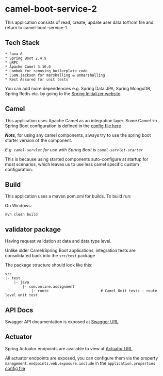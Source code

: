 # camel-boot-service-2

This application consists of read, create, update user data to/from file and return to  camel-boot-service-1.

## Tech Stack

    * Java 8
    * Spring Boot 2.4.9
    * gRPC
    * Apache Camel 3.10.0
    * Lombok for removing boilerplate code
    * JSON.jackson for marshalling & unmarshalling
    * Rest Assured for unit tests

You can add more dependencies e.g. Spring Data JPA, Spring MongoDB, Spring Redis etc. by going to the
[Spring Initializer website](https://start.spring.io)

## Camel

This application uses Apache Camel as an integration layer. Some Camel <-> Spring Boot configuration is defined in
the [config file here](resource/application.properties)

**_Note_**, for using any camel components, always try to use the spring boot starter version of the component.

_E.g. `camel-servlet` for use with Spring Boot is `camel-servlet-starter`_

This is because using started components auto-configure at startup for most scenarios, which leaves us to use less camel
specific custom configuration.

## Build

This application uses a maven pom.xml for builds. To build run:

On Windows:

    mvn clean build

## validator package

Having request validation at data and data type level.

Unlike older Camel/Spring Boot applications, integration tests are consolidated back into the `src/test` package

The package structure should look like this:

    src
    |- test
        |- java
            |- com.online.assignment
                |- route                        # Camel Unit tests - route level unit test


## API Docs

Swagger API documentation is exposed at [Swagger URL](http://localhost:9095/com/car/v1/apidocs)

## Actuator

Spring Actuator endpoints are available to view at [Actuator URL](http://localhost:8080/actuator)

All actuator endpoints are exposed, you can configure them via the property `management.endpoints.web.exposure.include`
in the `application.properties` [config file](config/application.properties)